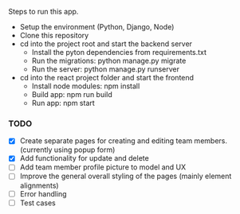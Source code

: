 Steps to run this app.

- Setup the environment (Python, Django, Node)
- Clone this repository
- cd into the project root and start the backend server
  - Install the pyton dependencies from requirements.txt
  - Run the migrations: python manage.py migrate
  - Run the server: python manage.py runserver
- cd into the react project folder and start the frontend
  - Install node modules: npm install
  - Build app: npm run build
  - Run app: npm start

### TODO

- [x] Create separate pages for creating and editing team members. (currently using popup form)
- [x] Add functionality for update and delete
- [ ] Add team member profile picture to model and UX
- [ ] Improve the general overall styling of the pages (mainly element alignments)
- [ ] Error handling
- [ ] Test cases
